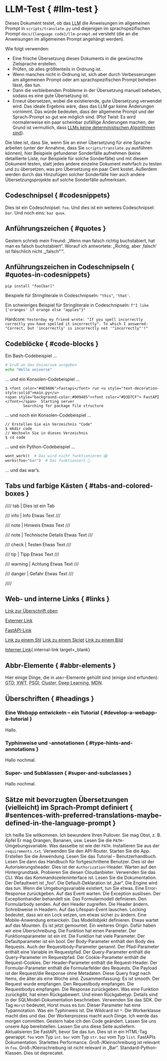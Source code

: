 # LLM-Test { #llm-test }

Dieses Dokument testet, ob das <abbr title="Large Language Model – Großes Sprachmodell">LLM</abbr> die Anweisungen im allgemeinen Prompt in `scripts/translate.py` und diejenigen im sprachspezifischen Prompt `docs/{language code}/llm-prompt.md` versteht (die an die Anweisungen im allgemeinen Prompt angehängt werden).

Wie folgt verwenden:

* Eine frische Übersetzung dieses Dokuments in die gewünschte Zielsprache erstellen. 
* Prüfen, ob alles größtenteils in Ordnung ist. 
* Wenn manches nicht in Ordnung ist, sich aber durch Verbesserungen am allgemeinen Prompt oder am sprachspezifischen Prompt beheben lässt, das tun.
* Dann die verbleibenden Probleme in der Übersetzung manuell beheben, sodass es eine gute Übersetzung ist. 
* Erneut übersetzen, wobei die existierende, gute Übersetzung verwendet wird. Das ideale Ergebnis wäre, dass das LLM gar keine Änderungen vornimmt. Das würde bedeuten, dass der allgemeine Prompt und der Sprach-Prompt so gut wie möglich sind. (Plot Twist: Es wird normalerweise ein paar scheinbar zufällige Änderungen machen, der Grund ist vermutlich, dass <a href="https://doublespeak.chat/#/handbook#deterministic-output" class="external-link" target="_blank">LLMs keine deterministischen Algorithmen sind</a>).

Die Idee ist, dass Sie, wenn Sie an einer Übersetzung für eine Sprache arbeiten (unter der Annahme, dass Sie `scripts/translate.py` ausführen können), hier Beispiele gefundener Sonderfälle aufnehmen (keine detaillierte Liste, nur Beispiele für solche Sonderfälle) und mit diesem Dokument testen, statt jedes andere einzelne Dokument mehrfach zu testen und zu übersetzen, was pro Übersetzung ein paar Cent kostet. Außerdem werden durch das Hinzufügen solcher Sonderfälle hier auch andere Übersetzungsprojekte auf solche Sonderfälle aufmerksam.

## Codeschnipsel { #codesnippets}

Dies ist ein Codeschnipsel: `foo`. Und dies ist ein weiteres Codeschnipsel: `bar`. Und noch eins: `baz quux`.

## Anführungszeichen { #quotes }

Gestern schrieb mein Freund: „Wenn man falsch richtig buchstabiert, hat man es falsch buchstabiert“. Worauf ich antwortete: „Richtig, aber ‚falsch‘ ist fälschlich nicht ‚„falsch“‘“.

## Anführungszeichen in Codeschnipseln { #quotes-in-codesnippets}

`pip install "foo[bar]"`

Beispiele für Stringliterale in Codeschnipseln: `"this"`, `'that'`.

Ein schwieriges Beispiel für Stringliterale in Codeschnipseln: `f"I like {'oranges' if orange else "apples"}"`

Hardcore: `Yesterday my friend wrote: "If you spell incorrectly correctly you have spelled it incorrectly". To which I answered: "Correct, but 'incorrectly' is incorrectly not '"incorrectly"'!"`

## Codeblöcke { #code-blocks }

Ein Bash-Codebeispiel ...

```bash
# Gruß an das Universum ausgeben
echo "Hello universe"
```

... und ein Konsolen-Codebeispiel ...

```console
$ <font color="#4E9A06">fastapi</font> run <u style="text-decoration-style:solid">main.py</u>
<span style="background-color:#009485"><font color="#D3D7CF"> FastAPI </font></span>  Starting server
        Searching for package file structure
```

... und noch ein Konsolen-Codebeispiel ...

```console
// Erstellen Sie ein Verzeichnis "Code"
$ mkdir code
// Wechseln Sie in dieses Verzeichnis
$ cd code
```

... und ein Python-Codebeispiel ...

```Python
wont_work()  # Das wird nicht funktionieren 😱
works(foo="bar")  # Das funktioniert 🎉
```

... und das war’s.

## Tabs und farbige Kästen { #tabs-and-colored-boxes }

//// tab | Dies ist ein Tab

/// info | Info
Etwas Text
///

/// note | Hinweis
Etwas Text
///

/// note | Technische Details
Etwas Text
///

/// check | Testen
Etwas Text
///

/// tip | Tipp
Etwas Text
///

/// warning | Achtung
Etwas Text
///

/// danger | Gefahr
Etwas Text
///

////

## Web- und interne Links { #links }

[Link zur Überschrift oben](#codesnippets)

<a href="https://sqlmodel.tiangolo.com/" class="external-link" target="_blank">Externer Link</a>

<a href="https://fastapi.tiangolo.com/de/the/link/#target" class="external-link" target="_blank">FastAPI-Link</a>

<a href="https://fastapi.tiangolo.com/css/styles.css" class="external-link" target="_blank">Link zu einem Stil</a>
<a href="https://fastapi.tiangolo.com/js/logic.js" class="external-link" target="_blank">Link zu einem Skript</a>
<a href="https://fastapi.tiangolo.com/img/foo.jpg" class="external-link" target="_blank">Link zu einem Bild</a>

[Interner Link](foo.md#bar){.internal-link target=_blank}

## Abbr-Elemente { #abbr-elements }

Hier einige Dinge, die in `abbr`-Elemente gehüllt sind (einige sind erfunden): <abbr title="Getting Things Done – Dinge erledigt bekommen">GTD</abbr>, <abbr title="XML-Web-Token">XWT</abbr>, <abbr title="Paralleles Server-Gateway-Interface">PSGI</abbr>, <abbr title="Eine Gruppe von Maschinen, die so konfiguriert sind, dass sie verbunden sind und in irgendeiner Weise zusammenarbeiten.">Cluster</abbr>, <abbr title="Eine Methode des maschinellen Lernens, die künstliche neuronale Netze mit zahlreichen verdeckten Schichten zwischen Eingabe- und Ausgabeschichten verwendet und dabei eine umfassende interne Struktur entwickelt">Deep Learning</abbr>, <abbr title="Mozilla Developer Network – Mozilla-Entwicklernetzwerk: Dokumentation für Entwickler, geschrieben von den Firefox-Leuten">MDN</abbr>.

## Überschriften { #headings }

### Eine Webapp entwickeln – ein Tutorial { #develop-a-webapp-a-tutorial }

Hallo.

### Typhinweise und -annotationen { #type-hints-and-annotations }

Hallo nochmal.

### Super- und Subklassen { #super-and-subclasses }

Hallo nochmal.

## Sätze mit bevorzugten Übersetzungen (vielleicht) im Sprach-Prompt definiert { #sentences-with-preferred-translations-maybe-defined-in-the-language-prompt }

Ich heiße Sie willkommen.
Ich bewundere Ihren Pullover.
Sie mag Obst, z. B. Äpfel
Er mag Orangen, Bananen, usw.
Lesen Sie die `PATH`-Umgebungsvariable.
Was dasselbe ist wie der `PATH`.
Installieren Sie aus der `requirements.txt`.
Verwenden Sie den API-Router.
Starten Sie die App.
Erstellen Sie die Anwendung.
Lesen Sie das Tutorial – Benutzerhandbuch.
Lesen Sie dann das Handbuch für fortgeschrittene Benutzer.
Dies ist der Autorisierungsheader.
Dies ist der `Authorization`-Header.
Warten auf den Hintergrundtask.
Probieren Sie diesen Cloudanbieter.
Verwenden Sie das CLI.
Was das Kommandozeileninterface ist.
Lesen Sie die Dokumentation.
Der Defaultwert ist „foo“.
Die Default-Deklaration ist „bar“.
Die Engine wird das tun.
Wenn die Umgebungsvariable existiert, tun Sie etwas.
Eine Error-Response zurückgeben.
Auf das Event warten.
Die Exception auslösen.
Der Exceptionhandler behandelt sie.
Das Formularmodell definieren.
Den Formularbody senden.
Auf den Header zugreifen.
Die Header ändern.
Schreibweise in Headern.
Auf das Lifespan-Event lauschen.
Locking bedeutet, dass wir ein Lock setzen, um etwas sicher zu ändern.
Eine Mobile-Anwendung entwickeln.
Das Modellobjekt definieren.
Etwas wartet auf das Mounten.
Es ist jetzt gemountet.
Ein weiteres Origin.
Dafür haben wir eine Überschreibung.
Die Funktion hat einen Parameter.
Der Funktionsparameter ist ein int.
Die Funktion hat viele Parameter.
Der Defaultparameter ist ein bool.
Der Body-Parameter enthält den Body des Requests.
Auch der Requestbody-Parameter genannt.
Der Pfad-Parameter enthält eine Variable im Requestpfad.
Der Query-Parameter enthält die Query-Parameter im Requestpfad.
Der Cookie-Parameter enthält die Request-Cookies.
Der Header-Parameter enthält die Request-Header.
Der Formular-Parameter enthält die Formularfelder des Requests.
Die Payload ist der Request/die Response ohne Metadaten.
Diese Query fragt nach Items, die älter als eine Woche sind.
Zusammenfassung: Es ist smooth.
Der Request wurde empfangen.
Den Requestbody empfangen.
Die Requestbodys empfangen.
Die Response zurückgeben.
Was eine Funktion zurückgibt, hat einen Rückgabewert.
Und einen Rückgabetyp.
Details sind in der SQLModel-Dokumentation beschrieben.
Verwenden Sie das SDK.
Der Tag `Horst` bedeutet, Horst muss es tun.
Dieser Parameter hat eine Typannotation.
Was ein Typhinweis ist.
Die Wildcard ist `*`.
Die Workerklasse macht dies und das.
Der Workerprozess macht auch Dinge.
Ich werde das morgen committen.
Gestern habe ich den Code geändert.
Lassen Sie uns unsere App bereitstellen.
Lassen Sie uns diese Seite ausliefern.
Aktualisieren Sie FastAPI, bevor Sie das tun.
Dies ist in ein HTML-Tag gewrappt.
`foo` vom Typ `int`.
`bar` vom Typ `str`.
`baz` vom Typ `list`.
FastAPIs Dokumentation.
Starlettes Performance.
Groß-/Klein­schrei­bung ist relevant in `foo`.
Groß-/Klein­schrei­bung ist nicht relevant in „Bar“.
Standard-Python-Klassen.
Dies ist deprecatet.
